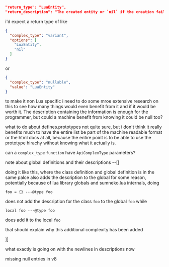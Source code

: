 
```json
"return_type": "LuaEntity",
"return_description": "The created entity or `nil` if the creation failed."
```
i'd expect a return type of like
```json
{
  "complex_type": "variant",
  "options": [
    "LuaEntity",
    "nil"
  ]
}
```
or
```json
{
  "complex_type": "nullable",
  "value": "LuaEntity"
}
```
to make it non Lua specific
i need to do some mroe extensive research on this to see how many things
would even benefit from it and if it would be worth it.
The description containing the information is enough for the programmer,
but could a machine benefit from knowing it could be null too?

what to do about defines.prototypes
not quite sure, but i don't think it really benefits much to have the entire list
be part of the machine readable format or the html docs at all, because the entire
point is to be able to use the prototype hirachy without knowing what it actually is.

can a `complex_type` `function` have `ApiComplexType` parameters?

note about global definitions and their descriptions
--[[

doing it like this, where the class definition and global definition
is in the same palce also adds the description to the global
for some reason, potentially because of lua library globals and sumneko.lua internals,
doing
```
foo = {} ---@type foo
```
does not add the description for the class `foo` to the global `foo`
while
```
local foo ---@type foo
```
does add it to the local `foo`

that should explain why this additional complexity has been added

]]

what exactly is going on with the newlines in descriptions now

missing null entries in v8
